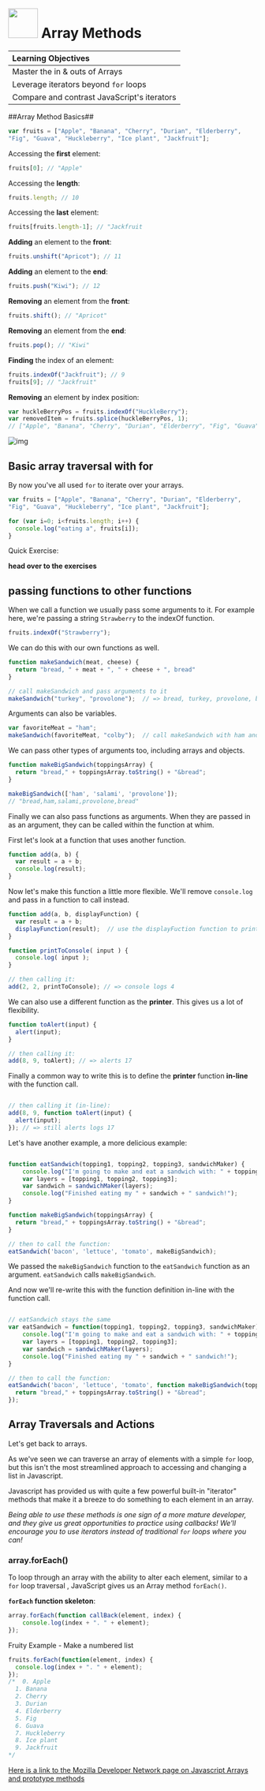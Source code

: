 # <img src="https://cloud.githubusercontent.com/assets/7833470/10423298/ea833a68-7079-11e5-84f8-0a925ab96893.png" width="60"> Array Methods

|Learning Objectives|
| :--- |
| Master the in & outs of Arrays  |
| Leverage iterators beyond `for` loops|
| Compare and contrast JavaScript's iterators |



##Array Method Basics##

```javascript
var fruits = ["Apple", "Banana", "Cherry", "Durian", "Elderberry",
"Fig", "Guava", "Huckleberry", "Ice plant", "Jackfruit"];
```

Accessing the **first** element:  

```javascript
fruits[0]; // "Apple"
```

Accessing the **length**:

```javascript
fruits.length; // 10
```
Accessing the **last** element:  

```javascript
fruits[fruits.length-1]; // "Jackfruit
```
**Adding** an element to the **front**:

```javascript
fruits.unshift("Apricot"); // 11
```

**Adding** an element to the **end**:  

```javascript
fruits.push("Kiwi"); // 12
```

**Removing** an element from the **front**:

```javascript
fruits.shift(); // "Apricot"
```

**Removing** an element from the **end**:  

```javascript
fruits.pop(); // "Kiwi"
```
**Finding** the index of an element:  

```javascript
fruits.indexOf("Jackfruit"); // 9
fruits[9]; // "Jackfruit"
```

**Removing** an element by index position:  

```javascript
var huckleBerryPos = fruits.indexOf("HuckleBerry");
var removedItem = fruits.splice(huckleBerryPos, 1);
// ["Apple", "Banana", "Cherry", "Durian", "Elderberry", "Fig", "Guava", "Ice plant", "Jackfruit"];
```

![img](http://www.frusion.com/media/1011/fruit-row.png)


## Basic array traversal with for ##

By now you've all used `for` to iterate over your arrays.  

```js
var fruits = ["Apple", "Banana", "Cherry", "Durian", "Elderberry",
"Fig", "Guava", "Huckleberry", "Ice plant", "Jackfruit"];

for (var i=0; i<fruits.length; i++) {
  console.log("eating a", fruits[i]);
}

```
Quick Exercise:

**head over to the exercises**



## passing functions to other functions ##

When we call a function we usually pass some arguments to it.  For example here, we're passing a string `Strawberry` to the indexOf function.

```js
fruits.indexOf("Strawberry");
```
We can do this with our own functions as well.

```js
function makeSandwich(meat, cheese) {
  return "bread, " + meat + ", " + cheese + ", bread"
}

// call makeSandwich and pass arguments to it
makeSandwich("turkey", "provolone");  // => bread, turkey, provolone, bread
```


Arguments can also be variables.

```javascript
var favoriteMeat = "ham";
makeSandwich(favoriteMeat, "colby");  // call makeSandwich with ham and colby
```

We can pass other types of arguments too, including arrays and objects.

```js
function makeBigSandwich(toppingsArray) {
  return "bread," + toppingsArray.toString() + "&bread";
}

makeBigSandwich(['ham', 'salami', 'provolone']);
// "bread,ham,salami,provolone,bread"
```

Finally we can also pass functions as arguments.  When they are passed in as an argument, they can be called within the function at whim.  

First let's look at a function that uses another function.

```javascript
function add(a, b) {
  var result = a + b;
  console.log(result);
}
```

Now let's make this function a little more flexible.  We'll remove `console.log` and pass in a function to call instead.

```javascript
function add(a, b, displayFunction) {
  var result = a + b;
  displayFunction(result);  // use the displayFuction function to print out the result
}

function printToConsole( input ) {
  console.log( input );
}

// then calling it:
add(2, 2, printToConsole); // => console logs 4
```
We can also use a different function as the **printer**.  This gives us a lot of flexibility.

```javascript
function toAlert(input) {
  alert(input);
}

// then calling it:
add(8, 9, toAlert); // => alerts 17
```

Finally a common way to write this is to define the **printer** function **in-line** with the function call.

```javascript

// then calling it (in-line):
add(8, 9, function toAlert(input) {
  alert(input);
}); // => still alerts logs 17
```

Let's have another example, a more delicious example:

```javascript

function eatSandwich(topping1, topping2, topping3, sandwichMaker) {
    console.log("I'm going to make and eat a sandwich with: " + topping1 + ', ' + topping2 + ' and ' + topping3);
    var layers = [topping1, topping2, topping3];
    var sandwich = sandwichMaker(layers);
    console.log("Finished eating my " + sandwich + " sandwich!");
}

function makeBigSandwich(toppingsArray) {
  return "bread," + toppingsArray.toString() + "&bread";
}

// then to call the function:
eatSandwich('bacon', 'lettuce', 'tomato', makeBigSandwich);
```

We passed the `makeBigSandwich` function to the `eatSandwich` function as an argument.  `eatSandwich` calls `makeBigSandwich`.

And now we'll re-write this with the function definition in-line with the function call.

```javascript

// eatSandwich stays the same
var eatSandwich = function(topping1, topping2, topping3, sandwichMaker) {
    console.log("I'm going to make and eat a sandwich with: " + topping1 + ', ' + topping2 + ' and ' + topping3);
    var layers = [topping1, topping2, topping3];
    var sandwich = sandwichMaker(layers);
    console.log("Finished eating my " + sandwich + " sandwich!");
}

// then to call the function:
eatSandwich('bacon', 'lettuce', 'tomato', function makeBigSandwich(toppingsArray) {
  return "bread," + toppingsArray.toString() + "&bread";
});
```

## Array Traversals and Actions ##

Let's get back to arrays.

As we've seen we can traverse an array of elements with a simple `for` loop, but this isn't the most streamlined approach to accessing and changing a list in Javascript.

Javascript has provided us with quite a few powerful built-in "iterator" methods that make it a breeze to do something to each element in an array. 

*Being able to use these methods is one sign of a more mature developer, and they give us great opportunities to practice using callbacks! We'll encourage you to use iterators instead of traditional `for` loops where you can!*



### array.forEach() ###

To loop through an array with the ability to alter each element, similar to a `for` loop traversal , JavaScript gives us an Array method `forEach()`.

**`forEach` function skeleton**:

```javascript
array.forEach(function callBack(element, index) {
    console.log(index + ". " + element);
});
```

Fruity Example - Make a numbered list

```javascript
fruits.forEach(function(element, index) {
  console.log(index + ". " + element);
});
/*  0. Apple
  1. Banana
  2. Cherry
  3. Durian
  4. Elderberry
  5. Fig
  6. Guava
  7. Huckleberry
  8. Ice plant
  9. Jackfruit
*/
```


[Here is a link to the Mozilla Developer Network page on Javascript Arrays and prototype methods](https://developer.mozilla.org/en-US/docs/Web/JavaScript/Reference/Global_Objects/Array)
